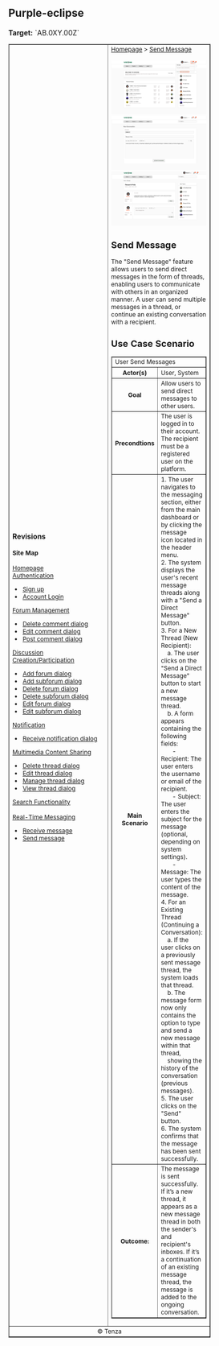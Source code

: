 
<h2>Purple-eclipse</h2>
<p><strong>Target:</strong> `AB.0XY.00Z`</p>

<table border="1" cellpadding="0" cellspacing="0" style="width: 80%; font-size: 12px;">
    <tr style="width: 70%;">
        <td>
            <h3>Revisions</h3>
            <h4 style="list-style-type: none; padding-left: 0;">Site Map</h4>
            <a href="../homepage/homepage.md">Homepage</a>
            <br>
            <a href="../authenticate-user/account-signup.md">Authentication</a>
            <ul>
                <li><a href="../authenticate-user/account-signup.md">Sign up</a></li>
                <li><a href="../authenticate-user/account-login.md">Account Login</a></li>
            </ul>
            <a href="delete-comment.md">Forum Management</a>
            <ul>
                <li><a href="../manage-comment/delete-comment.md">Delete comment dialog</a></li>
                <li><a href="../manage-comment/edit-comment.md">Edit comment dialog</a></li>
                <li><a href="../manage-comment/post-comment.md">Post comment dialog</a></li>
            </ul>
            <a href="../manage-forum/add-forum.md">Discussion Creation/Participation</a>
            <ul>
                <li><a href="../manage-forumadd-forum.md">Add forum dialog</a></li>
                <li><a href="../manage-forum/add-subforum.md">Add subforum dialog</a></li>
                <li><a href="../manage-forum/delete-forum.md">Delete forum dialog</a></li>
                <li><a href="../manage-forum/delete-subforum.md">Delete subforum dialog</a></li>
                <li><a href="../manage-forum/edit-forum.md">Edit forum dialog</a></li>
                <li><a href="../manage-forum/edit-subforum.md">Edit subforum dialog</a></li>
            </ul>
            <a href="../manage-notification/receive-notification.md">Notification</a>
            <ul>
                <li><a href="../manage-notification/receive-notification.md">Receive notification dialog</a></li>
            </ul>
            <a href="../manage-thread/delete-thread.md">Multimedia Content Sharing</a>
            <ul>
                <li><a href="../manage-thread/delete-thread.md">Delete thread dialog</a></li>
                <li><a href="../manage-thread/edit-thread.md">Edit thread dialog</a></li>
                <li><a href="../manage-thread/manage-thread.md">Manage thread dialog</a></li>
                <li><a href="../manage-thread/view-thread.md">View thread dialog</a></li>
            </ul>
            <a href="">Search Functionality</a>
            <br><br>
            <a href="receive-message.md">Real-Time Messaging</a>
            <ul>
                <li><a href="receive-message.md">Receive message</a></li>
                <li><a href="send-message.md">Send message</a></li>
            </ul>
        </td>
        <td valign="top" style="width: 30%;">
            <a href="https://github.com/Davidty143/purple-eclipse/blob/main/docs/homepage/homepage.md">Homepage</a> &gt;
            <a href="https://github.com/Davidty143/purple-eclipse/tree/main/docs/manage-forum">Send Message</a>
            <br><br>
            <img src="../../assets/send_message1.png" alt="Send Message" width="700"><br>
            <img src="../../assets/send_message2.png" alt="Send Message" width="700"><br>
            <img src="../../assets/send_message3.png" alt="Send Message" width="700">
            <h2>Send Message</h2>
            <p>The "Send Message" feature allows users to send direct messages in the form of threads, enabling users to communicate <br>with others in an organized manner. A user can send multiple messages in a thread, or continue an existing conversation with a recipient.
            </p>
            <h2>Use Case Scenario</h2>
            <table border="1">
                <tr>
                    <td colspan="2" align="left">
                      User Send Messages
                    </td>
                </tr>
                <tr>
                    <th>Actor(s)</th>
                    <td>User, System</td>
                </tr>
              <tr>
                <th>Goal</th>
                <td>Allow users to send direct messages to other users.</td>
              </tr>  
                <tr>
                    <th>Precondtions</th>
                    <td>
                          The user is logged in to their account.<br>
                          The recipient must be a registered user on the platform.
                    </td>
                </tr>
                <tr>
                    <th>Main Scenario</th>
                    <td>
                        1. The user navigates to the messaging section, either from the main dashboard or by clicking the message<br> icon located in the header menu.<br>
                        2. The system displays the user's recent message threads along with a "Send a Direct Message" button.<br>
                        3. For a New Thread (New Recipient):<br>&nbsp&nbsp&nbsp
                            a. The user clicks on the "Send a Direct Message" button to start a new message thread.<br>&nbsp&nbsp&nbsp
                            b. A form appears containing the following fields:<br>&nbsp&nbsp&nbsp&nbsp&nbsp&nbsp
                                - Recipient: The user enters the username or email of the recipient.<br>&nbsp&nbsp&nbsp&nbsp&nbsp&nbsp
                                - Subject: The user enters the subject for the message (optional, depending on system settings).<br>&nbsp&nbsp&nbsp&nbsp&nbsp&nbsp
                                - Message: The user types the content of the message.<br>
                        4. For an Existing Thread (Continuing a Conversation):<br>&nbsp&nbsp&nbsp
                            a. If the user clicks on a previously sent message thread, the system loads that thread.<br>&nbsp&nbsp&nbsp
                            b. The message form now only contains the option to type and send a new message within that thread,<br>&nbsp&nbsp&nbsp
                            showing the history of the conversation (previous messages).<br>
                        5. The user clicks on the "Send" button.<br>
                        6. The system confirms that the message has been sent successfully.
                        <br>            
                    </td>
                </tr>
                <tr>
                    <th>Outcome: </th>
                    <td>
                      The message is sent successfully. If it’s a new thread, it appears as a new message thread in both the sender's and <br>recipient's inboxes. If it’s a continuation of an existing message thread, the message is added to the ongoing conversation.
                    </td>
                </tr>
            </table>   
          <tr>
              <td colspan="2" align="center">
                  © Tenza
              </td>
          </tr>
</table>


